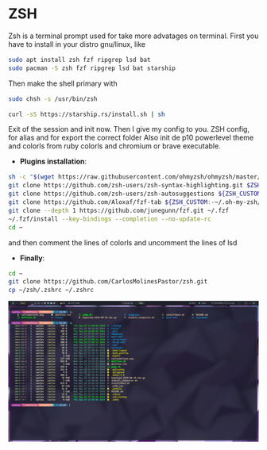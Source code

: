# ZSH

Zsh is a terminal prompt used for take more advatages on terminal.
First you have to install in your distro gnu/linux, like

```bash
sudo apt install zsh fzf ripgrep lsd bat
sudo pacman -S zsh fzf ripgrep lsd bat starship
```

Then make the shell primary with

```bash
sudo chsh -s /usr/bin/zsh
```

```bash
curl -sS https://starship.rs/install.sh | sh
```

Exit of the session and init now.
Then I give my config to you.
ZSH config, for alias and for export the correct folder
Also init de p10 powerlevel theme and colorls from ruby colorls and chromium or brave executable.

- **Plugins installation**:

```bash
sh -c "$(wget https://raw.githubusercontent.com/ohmyzsh/ohmyzsh/master/tools/install.sh -O -)"
git clone https://github.com/zsh-users/zsh-syntax-highlighting.git $ZSH_CUSTOM/plugins/zsh-syntax-highlighting
git clone https://github.com/zsh-users/zsh-autosuggestions ${ZSH_CUSTOM:-~/.oh-my-zsh/custom}/plugins/zsh-autosuggestions
git clone https://github.com/Aloxaf/fzf-tab ${ZSH_CUSTOM:-~/.oh-my-zsh/custom}/plugins/fzf-tab
git clone --depth 1 https://github.com/junegunn/fzf.git ~/.fzf
~/.fzf/install --key-bindings --completion --no-update-rc
cd ~
```

and then comment the lines of colorls and uncomment the lines of lsd

- **Finally**:

```bash
cd ~
git clone https://github.com/CarlosMolinesPastor/zsh.git
cp ~/zsh/.zshrc ~/.zshrc
```

<div style='text-align: center';>
  
![](https://github.com/CarlosMolinesPastor/zsh/blob/main/Screenshot_2024-09-19-18-09-23_1920x1080.png)

</div>
